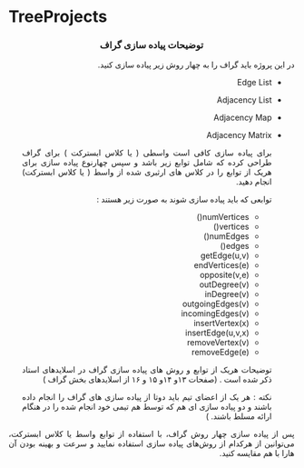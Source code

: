 # TreeProjects

<div dir='rtl' align="center">


### توضیحات پیاده سازی گراف

</div>

<div dir='rtl' align="justify">
  
در این پروژه باید گراف را به چهار روش زیر پیاده سازی کنید.

- Edge List
- Adjacency List
- Adjacency Map
- Adjacency Matrix

  برای پیاده سازی کافی است واسطی ( یا کلاس ابسترکت ) برای گراف طراحی کرده که شامل توابع زیر باشد و سپس چهارنوع پیاده سازی برای هریک از توابع را در کلاس های ارثبری شده از واسط ( یا کلاس ابسترکت) انجام دهید.

  توابعی که باید پیاده سازی شوند به صورت زیر هستند :

  - numVertices()
  - vertices()
  - numEdges()
  - edges()
  - getEdge(u,v)
  - endVertices(e)
  - opposite(v,e)
  - outDegree(v)
  - inDegree(v)
  - outgoingEdges(v)
  - incomingEdges(v)
  - insertVertex(x)
  - insertEdge(u,v,x)
  - removeVertex(v)
  - removeEdge(e)
 
  توضیحات هریک از توابع و روش های پیاده سازی گراف در اسلایدهای استاد ذکر شده است . (‌صفحات ۱۳و ۱۴و ۱۵ و ۱۶ از اسلایدهای بخش گراف )

  نکته : هر یک از اعضای تیم باید دوتا از پیاده سازی های گراف را انجام داده باشند و دو پیاده سازی ای هم که توسط هم تیمی خود انجام شده را در هنگام ارائه مسلط باشند. )

پس از پیاده سازی چهار روش گراف، با استفاده از توابع واسط یا کلاس ابسترکت، می‌توانین از هرکدام از روش‌های پیاده سازی استفاده نمایید و سرعت و بهینه بودن آن هارا با هم مقایسه کنید.







</div>

